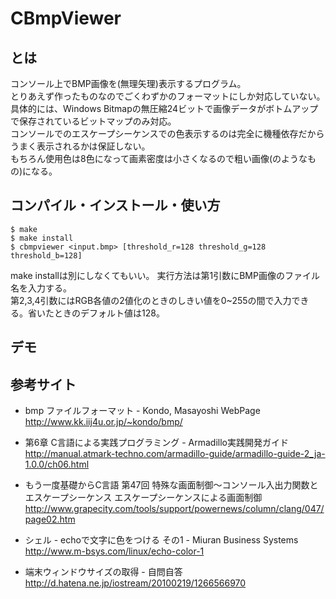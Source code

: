 # CBmpViewer
## とは
コンソール上でBMP画像を(無理矢理)表示するプログラム。  
とりあえず作ったものなのでごくわずかのフォーマットにしか対応していない。  
具体的には、Windows Bitmapの無圧縮24ビットで画像データがボトムアップで保存されているビットマップのみ対応。  
コンソールでのエスケープシーケンスでの色表示するのは完全に機種依存だからうまく表示されるかは保証しない。  
もちろん使用色は8色になって画素密度は小さくなるので粗い画像(のようなもの)になる。

## コンパイル・インストール・使い方
    $ make  
    $ make install  
    $ cbmpviewer <input.bmp> [threshold_r=128 threshold_g=128 threshold_b=128]  
make installは別にしなくてもいい。
実行方法は第1引数にBMP画像のファイル名を入力する。  
第2,3,4引数にはRGB各値の2値化のときのしきい値を0~255の間で入力できる。省いたときのデフォルト値は128。  

## デモ


## 参考サイト
* bmp ファイルフォーマット - Kondo, Masayoshi WebPage  
http://www.kk.iij4u.or.jp/~kondo/bmp/  

* 第6章 C言語による実践プログラミング - Armadillo実践開発ガイド  
http://manual.atmark-techno.com/armadillo-guide/armadillo-guide-2_ja-1.0.0/ch06.html  

* もう一度基礎からC言語 第47回 特殊な画面制御～コンソール入出力関数とエスケープシーケンス エスケープシーケンスによる画面制御  
http://www.grapecity.com/tools/support/powernews/column/clang/047/page02.htm  

* シェル - echoで文字に色をつける その1 - Miuran Business Systems  
http://www.m-bsys.com/linux/echo-color-1  

* 端末ウィンドウサイズの取得 - 自問自答  
http://d.hatena.ne.jp/iostream/20100219/1266566970  

